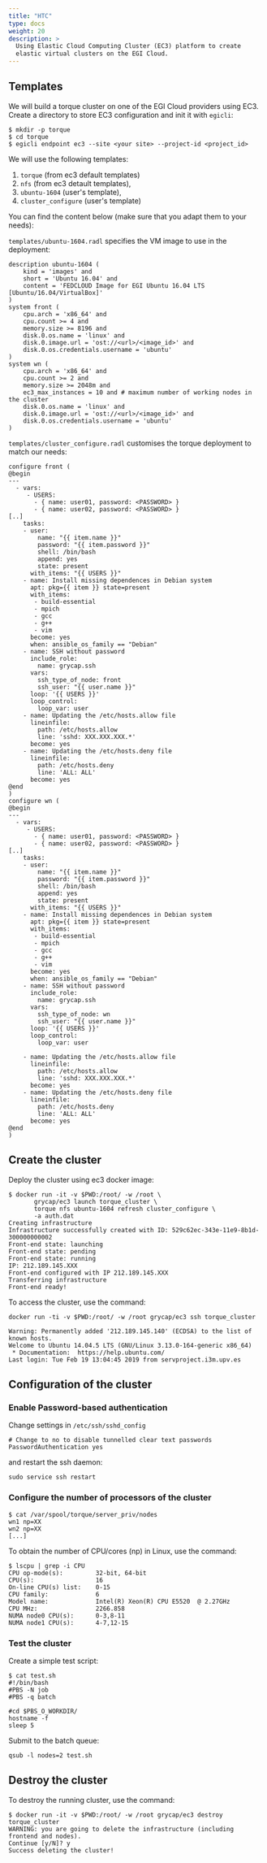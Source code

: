 ```yaml
---
title: "HTC"
type: docs
weight: 20
description: >
  Using Elastic Cloud Computing Cluster (EC3) platform to create
  elastic virtual clusters on the EGI Cloud.
---
```



## Templates

We will build a torque cluster on one of the EGI Cloud providers using EC3.
Create a directory to store EC3 configuration and init it with `egicli`:

```
$ mkdir -p torque
$ cd torque
$ egicli endpoint ec3 --site <your site> --project-id <project_id>
```

We will use the following templates:

1. `torque` (from ec3 default templates)
1. `nfs` (from ec3 detault templates),
1. `ubuntu-1604` (user's template),
1. `cluster_configure` (user's template)

You can find the content below (make sure that you adapt them to your needs):


`templates/ubuntu-1604.radl` specifies the VM image to use in the deployment:

``` {.}
description ubuntu-1604 (
    kind = 'images' and
    short = 'Ubuntu 16.04' and
    content = 'FEDCLOUD Image for EGI Ubuntu 16.04 LTS [Ubuntu/16.04/VirtualBox]'
)
system front (
    cpu.arch = 'x86_64' and
    cpu.count >= 4 and
    memory.size >= 8196 and
    disk.0.os.name = 'linux' and
    disk.0.image.url = 'ost://<url>/<image_id>' and
    disk.0.os.credentials.username = 'ubuntu'
)
system wn (
    cpu.arch = 'x86_64' and
    cpu.count >= 2 and
    memory.size >= 2048m and
    ec3_max_instances = 10 and # maximum number of working nodes in the cluster
    disk.0.os.name = 'linux' and
    disk.0.image.url = 'ost://<url>/<image_id>' and
    disk.0.os.credentials.username = 'ubuntu'
)
```

`templates/cluster_configure.radl` customises the torque deployment to match our
needs:


``` {.}
configure front (
@begin
---
  - vars:
     - USERS:
       - { name: user01, password: <PASSWORD> }
       - { name: user02, password: <PASSWORD> }
[..]
    tasks:
    - user:
        name: "{{ item.name }}"
        password: "{{ item.password }}"
        shell: /bin/bash
        append: yes
        state: present
      with_items: "{{ USERS }}"
    - name: Install missing dependences in Debian system
      apt: pkg={{ item }} state=present
      with_items:
       - build-essential
       - mpich
       - gcc
       - g++
       - vim
      become: yes
      when: ansible_os_family == "Debian"
    - name: SSH without password
      include_role:
        name: grycap.ssh
      vars:
        ssh_type_of_node: front
        ssh_user: "{{ user.name }}"
      loop: '{{ USERS }}'
      loop_control:
        loop_var: user
    - name: Updating the /etc/hosts.allow file
      lineinfile:
        path: /etc/hosts.allow
        line: 'sshd: XXX.XXX.XXX.*'
      become: yes
    - name: Updating the /etc/hosts.deny file
      lineinfile:
        path: /etc/hosts.deny
        line: 'ALL: ALL'
      become: yes
@end
)
configure wn (
@begin
---
  - vars:
     - USERS:
       - { name: user01, password: <PASSWORD> }
       - { name: user02, password: <PASSWORD> }
[..]
    tasks:
    - user:
        name: "{{ item.name }}"
        password: "{{ item.password }}"
        shell: /bin/bash
        append: yes
        state: present
      with_items: "{{ USERS }}"
    - name: Install missing dependences in Debian system
      apt: pkg={{ item }} state=present
      with_items:
       - build-essential
       - mpich
       - gcc
       - g++
       - vim
      become: yes
      when: ansible_os_family == "Debian"
    - name: SSH without password
      include_role:
        name: grycap.ssh
      vars:
        ssh_type_of_node: wn
        ssh_user: "{{ user.name }}"
      loop: '{{ USERS }}'
      loop_control:
        loop_var: user

    - name: Updating the /etc/hosts.allow file
      lineinfile:
        path: /etc/hosts.allow
        line: 'sshd: XXX.XXX.XXX.*'
      become: yes
    - name: Updating the /etc/hosts.deny file
      lineinfile:
        path: /etc/hosts.deny
        line: 'ALL: ALL'
      become: yes
@end
)
```

## Create the cluster

Deploy the cluster using ec3 docker image:

``` {.console}
$ docker run -it -v $PWD:/root/ -w /root \
	   grycap/ec3 launch torque_cluster \
	   torque nfs ubuntu-1604 refresh cluster_configure \
	   -a auth.dat
Creating infrastructure
Infrastructure successfully created with ID: 529c62ec-343e-11e9-8b1d-300000000002
Front-end state: launching
Front-end state: pending
Front-end state: running
IP: 212.189.145.XXX
Front-end configured with IP 212.189.145.XXX
Transferring infrastructure
Front-end ready!
```

To access the cluster, use the command:

``` {.console}
docker run -ti -v $PWD:/root/ -w /root grycap/ec3 ssh torque_cluster

Warning: Permanently added '212.189.145.140' (ECDSA) to the list of known hosts.
Welcome to Ubuntu 14.04.5 LTS (GNU/Linux 3.13.0-164-generic x86_64)
 * Documentation:  https://help.ubuntu.com/
Last login: Tue Feb 19 13:04:45 2019 from servproject.i3m.upv.es
```

## Configuration of the cluster

### Enable Password-based authentication

Change settings in `/etc/ssh/sshd_config`

``` {.}
# Change to no to disable tunnelled clear text passwords
PasswordAuthentication yes
```

and restart the ssh daemon:

``` {.console}
sudo service ssh restart
```

### Configure the number of processors of the cluster

``` {.console}
$ cat /var/spool/torque/server_priv/nodes
wn1 np=XX
wn2 np=XX
[...]
```

To obtain the number of CPU/cores (np) in Linux, use the command:

``` {.console}
$ lscpu | grep -i CPU
CPU op-mode(s):         32-bit, 64-bit
CPU(s):                 16
On-line CPU(s) list:    0-15
CPU family:             6
Model name:             Intel(R) Xeon(R) CPU E5520  @ 2.27GHz
CPU MHz:                2266.858
NUMA node0 CPU(s):      0-3,8-11
NUMA node1 CPU(s):      4-7,12-15
```

### Test the cluster

Create a simple test script:

``` {.console}
$ cat test.sh
#!/bin/bash
#PBS -N job
#PBS -q batch

#cd $PBS_O_WORKDIR/
hostname -f
sleep 5
```

Submit to the batch queue:

``` {.console}
qsub -l nodes=2 test.sh
```

## Destroy the cluster

To destroy the running cluster, use the command:

``` {.console}
$ docker run -it -v $PWD:/root/ -w /root grycap/ec3 destroy torque_cluster
WARNING: you are going to delete the infrastructure (including frontend and nodes).
Continue [y/N]? y
Success deleting the cluster!
```
